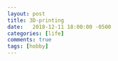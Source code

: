 ```yaml
---
layout: post
title: 3D-printing
date:   2018-12-11 18:00:00 -0500
categories: [life]
comments: true
tags: [hobby]
---
```



